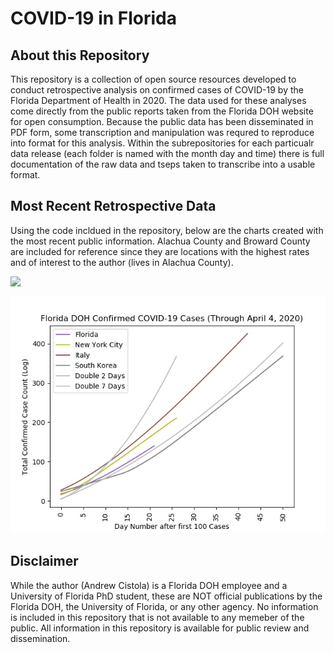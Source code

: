 # COVID-19 in Florida

## About this Repository
This repository is a collection of open source resources developed to conduct retrospective analysis on confirmed cases of COVID-19 by the Florida Department of Health in 2020. 
The data used for these analyses come directly from the public reports taken from the Florida DOH website for open consumption. 
Because the public data has been disseminated in PDF form, some transcription and manipulation was requred to reproduce into format for this analysis. Within the subrepositories for each particualr data release (each folder is named with the month day and time) there is full documentation of the raw data and tseps taken to transcribe into a usable format. 

## Most Recent Retrospective Data
Using the code incldued in the repository, below are the charts created with the most recent public information. 
Alachua County and Broward County are included for reference since they are locations with the highest rates and of interest to the author (lives in Alachua County). 

![](_new/total_daily.jpg)

![](_new/new_daily.jpeg)

## Disclaimer
While the author (Andrew Cistola) is a Florida DOH employee and a University of Florida PhD student, these are NOT official publications by the Florida DOH, the University of Florida, or any other agency. 
No information is included in this repository that is not available to any memeber of the public. 
All information in this repository is available for public review and dissemination. 